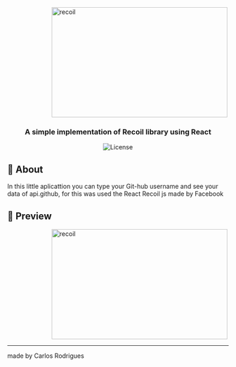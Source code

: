 <img alt="recoil" src="https://res.cloudinary.com/practicaldev/image/fetch/s--ey8Yer0j--/c_imagga_scale,f_auto,fl_progressive,h_720,q_auto,w_1280/https://dev-to-uploads.s3.amazonaws.com/i/vouoo1zjymbdvuhjzjyh.png" height="250px" width="400" style="margin:0 auto 0  20%" />

<h3 align="center">
  A simple implementation of Recoil library using React
</h3>
<p align="center">
  <img alt="License" src="https://img.shields.io/badge/license-MIT-%2304D361">
</p>

## :rocket: About

In this little aplicattion you can type your Git-hub username and see your data of api.github, for this was used the React Recoil js made by Facebook

## :rocket: Preview

<img alt="recoil" src="./img-readme.png" height="250px" width="400" style="margin:0 auto 0  20%" />

---

made  by Carlos Rodrigues
